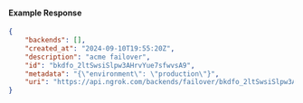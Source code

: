 <!-- Code generated for API Clients. DO NOT EDIT. -->

#### Example Response

```json
{
	"backends": [],
	"created_at": "2024-09-10T19:55:20Z",
	"description": "acme failover",
	"id": "bkdfo_2ltSwsiSlpw3AHrvYue7sfwvsA9",
	"metadata": "{\"environment\": \"production\"}",
	"uri": "https://api.ngrok.com/backends/failover/bkdfo_2ltSwsiSlpw3AHrvYue7sfwvsA9"
}
```
